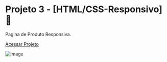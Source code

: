 # Projeto 3 - [HTML/CSS-Responsivo] 🥷

Pagina de Produto Responsiva.

[Acessar Projeto](https://projetos-devninja.vercel.app/projeto-3/index.html)


![image](https://user-images.githubusercontent.com/53991145/204946602-7194a41f-0f84-4cfa-818f-bd10e6a3d296.png)
